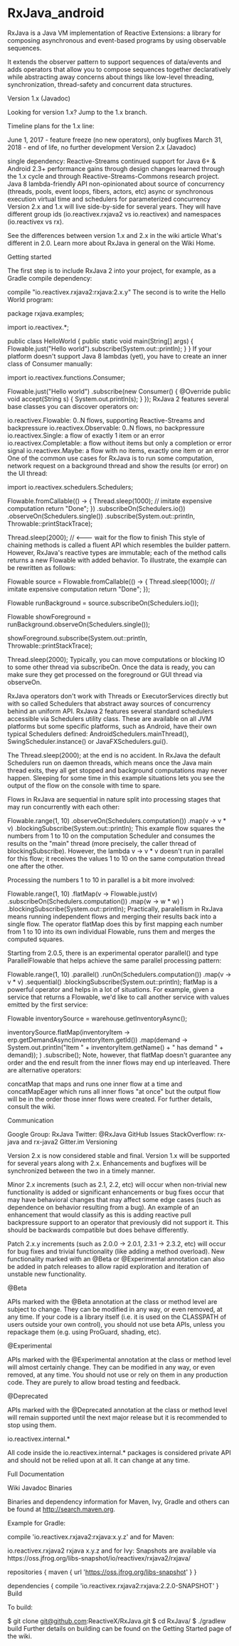 # RxJava_android
RxJava is a Java VM implementation of Reactive Extensions: a library for composing asynchronous and event-based programs by using observable sequences.

It extends the observer pattern to support sequences of data/events and adds operators that allow you to compose sequences together declaratively while abstracting away concerns about things like low-level threading, synchronization, thread-safety and concurrent data structures.

Version 1.x (Javadoc)

Looking for version 1.x? Jump to the 1.x branch.

Timeline plans for the 1.x line:

June 1, 2017 - feature freeze (no new operators), only bugfixes
March 31, 2018 - end of life, no further development
Version 2.x (Javadoc)

single dependency: Reactive-Streams
continued support for Java 6+ & Android 2.3+
performance gains through design changes learned through the 1.x cycle and through Reactive-Streams-Commons research project.
Java 8 lambda-friendly API
non-opinionated about source of concurrency (threads, pools, event loops, fibers, actors, etc)
async or synchronous execution
virtual time and schedulers for parameterized concurrency
Version 2.x and 1.x will live side-by-side for several years. They will have different group ids (io.reactivex.rxjava2 vs io.reactivex) and namespaces (io.reactivex vs rx).

See the differences between version 1.x and 2.x in the wiki article What's different in 2.0. Learn more about RxJava in general on the Wiki Home.

Getting started

The first step is to include RxJava 2 into your project, for example, as a Gradle compile dependency:

compile "io.reactivex.rxjava2:rxjava:2.x.y"
The second is to write the Hello World program:

package rxjava.examples;

import io.reactivex.*;

public class HelloWorld {
    public static void main(String[] args) {
        Flowable.just("Hello world").subscribe(System.out::println);
    }
}
If your platform doesn't support Java 8 lambdas (yet), you have to create an inner class of Consumer manually:

import io.reactivex.functions.Consumer;

Flowable.just("Hello world")
  .subscribe(new Consumer<String>() {
      @Override public void accept(String s) {
          System.out.println(s);
      }
  });
RxJava 2 features several base classes you can discover operators on:

io.reactivex.Flowable: 0..N flows, supporting Reactive-Streams and backpressure
io.reactivex.Observable: 0..N flows, no backpressure
io.reactivex.Single: a flow of exactly 1 item or an error
io.reactivex.Completable: a flow without items but only a completion or error signal
io.reactivex.Maybe: a flow with no items, exactly one item or an error
One of the common use cases for RxJava is to run some computation, network request on a background thread and show the results (or error) on the UI thread:

import io.reactivex.schedulers.Schedulers;

Flowable.fromCallable(() -> {
    Thread.sleep(1000); //  imitate expensive computation
    return "Done";
})
  .subscribeOn(Schedulers.io())
  .observeOn(Schedulers.single())
  .subscribe(System.out::println, Throwable::printStackTrace);

Thread.sleep(2000); // <--- wait for the flow to finish
This style of chaining methods is called a fluent API which resembles the builder pattern. However, RxJava's reactive types are immutable; each of the method calls returns a new Flowable with added behavior. To illustrate, the example can be rewritten as follows:

Flowable<String> source = Flowable.fromCallable(() -> {
    Thread.sleep(1000); //  imitate expensive computation
    return "Done";
});

Flowable<String> runBackground = source.subscribeOn(Schedulers.io());

Flowable<String> showForeground = runBackground.observeOn(Schedulers.single());

showForeground.subscribe(System.out::println, Throwable::printStackTrace);

Thread.sleep(2000);
Typically, you can move computations or blocking IO to some other thread via subscribeOn. Once the data is ready, you can make sure they get processed on the foreground or GUI thread via observeOn.

RxJava operators don't work with Threads or ExecutorServices directly but with so called Schedulers that abstract away sources of concurrency behind an uniform API. RxJava 2 features several standard schedulers accessible via Schedulers utility class. These are available on all JVM platforms but some specific platforms, such as Android, have their own typical Schedulers defined: AndroidSchedulers.mainThread(), SwingScheduler.instance() or JavaFXSchedulers.gui().

The Thread.sleep(2000); at the end is no accident. In RxJava the default Schedulers run on daemon threads, which means once the Java main thread exits, they all get stopped and background computations may never happen. Sleeping for some time in this example situations lets you see the output of the flow on the console with time to spare.

Flows in RxJava are sequential in nature split into processing stages that may run concurrently with each other:

Flowable.range(1, 10)
  .observeOn(Schedulers.computation())
  .map(v -> v * v)
  .blockingSubscribe(System.out::println);
This example flow squares the numbers from 1 to 10 on the computation Scheduler and consumes the results on the "main" thread (more precisely, the caller thread of blockingSubscribe). However, the lambda v -> v * v doesn't run in parallel for this flow; it receives the values 1 to 10 on the same computation thread one after the other.

Processing the numbers 1 to 10 in parallel is a bit more involved:

Flowable.range(1, 10)
  .flatMap(v ->
      Flowable.just(v)
        .subscribeOn(Schedulers.computation())
        .map(w -> w * w)
  )
  .blockingSubscribe(System.out::println);
Practically, paralellism in RxJava means running independent flows and merging their results back into a single flow. The operator flatMap does this by first mapping each number from 1 to 10 into its own individual Flowable, runs them and merges the computed squares.

Starting from 2.0.5, there is an experimental operator parallel() and type ParallelFlowable that helps achieve the same parallel processing pattern:

Flowable.range(1, 10)
  .parallel()
  .runOn(Schedulers.computation())
  .map(v -> v * v)
  .sequential()
  .blockingSubscribe(System.out::println);
flatMap is a powerful operator and helps in a lot of situations. For example, given a service that returns a Flowable, we'd like to call another service with values emitted by the first service:

Flowable<Inventory> inventorySource = warehouse.getInventoryAsync();

inventorySource.flatMap(inventoryItem ->
    erp.getDemandAsync(inventoryItem.getId())
    .map(demand 
        -> System.out.println("Item " + inventoryItem.getName() + " has demand " + demand));
  )
  .subscribe();
Note, however, that flatMap doesn't guarantee any order and the end result from the inner flows may end up interleaved. There are alternative operators:

concatMap that maps and runs one inner flow at a time and
concatMapEager which runs all inner flows "at once" but the output flow will be in the order those inner flows were created.
For further details, consult the wiki.

Communication

Google Group: RxJava
Twitter: @RxJava
GitHub Issues
StackOverflow: rx-java and rx-java2
Gitter.im
Versioning

Version 2.x is now considered stable and final. Version 1.x will be supported for several years along with 2.x. Enhancements and bugfixes will be synchronized between the two in a timely manner.

Minor 2.x increments (such as 2.1, 2.2, etc) will occur when non-trivial new functionality is added or significant enhancements or bug fixes occur that may have behavioral changes that may affect some edge cases (such as dependence on behavior resulting from a bug). An example of an enhancement that would classify as this is adding reactive pull backpressure support to an operator that previously did not support it. This should be backwards compatible but does behave differently.

Patch 2.x.y increments (such as 2.0.0 -> 2.0.1, 2.3.1 -> 2.3.2, etc) will occur for bug fixes and trivial functionality (like adding a method overload). New functionality marked with an @Beta or @Experimental annotation can also be added in patch releases to allow rapid exploration and iteration of unstable new functionality.

@Beta

APIs marked with the @Beta annotation at the class or method level are subject to change. They can be modified in any way, or even removed, at any time. If your code is a library itself (i.e. it is used on the CLASSPATH of users outside your own control), you should not use beta APIs, unless you repackage them (e.g. using ProGuard, shading, etc).

@Experimental

APIs marked with the @Experimental annotation at the class or method level will almost certainly change. They can be modified in any way, or even removed, at any time. You should not use or rely on them in any production code. They are purely to allow broad testing and feedback.

@Deprecated

APIs marked with the @Deprecated annotation at the class or method level will remain supported until the next major release but it is recommended to stop using them.

io.reactivex.internal.*

All code inside the io.reactivex.internal.* packages is considered private API and should not be relied upon at all. It can change at any time.

Full Documentation

Wiki
Javadoc
Binaries

Binaries and dependency information for Maven, Ivy, Gradle and others can be found at http://search.maven.org.

Example for Gradle:

compile 'io.reactivex.rxjava2:rxjava:x.y.z'
and for Maven:

<dependency>
    <groupId>io.reactivex.rxjava2</groupId>
    <artifactId>rxjava</artifactId>
    <version>x.y.z</version>
</dependency>
and for Ivy:

<dependency org="io.reactivex.rxjava2" name="rxjava" rev="x.y.z" />
Snapshots are available via https://oss.jfrog.org/libs-snapshot/io/reactivex/rxjava2/rxjava/

repositories {
    maven { url 'https://oss.jfrog.org/libs-snapshot' }
}

dependencies {
    compile 'io.reactivex.rxjava2:rxjava:2.2.0-SNAPSHOT'
}
Build

To build:

$ git clone git@github.com:ReactiveX/RxJava.git
$ cd RxJava/
$ ./gradlew build
Further details on building can be found on the Getting Started page of the wiki.
